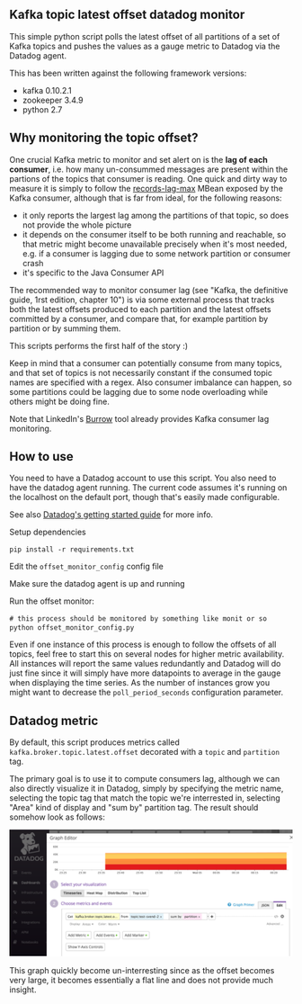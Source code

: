 ## Kafka topic latest offset datadog monitor

This simple python script polls the latest offset of all partitions of a set of Kafka topics and pushes the values as a gauge metric to Datadog via the Datadog agent.

This has been written against the following framework versions:

- kafka 0.10.2.1
- zookeeper 3.4.9
- python 2.7


## Why monitoring the topic offset?

One crucial Kafka metric to monitor and set alert on is the **lag of each consumer**, i.e. how many un-consummed messages are present within the partions of the topics that consumer is reading. One quick and dirty way to measure it is simply to follow the [records-lag-max](http://docs.confluent.io/current/kafka/monitoring.html#fetch-metrics) MBean exposed by the Kafka consumer, although that is far from ideal, for the following reasons: 

- it only reports the largest lag among the partitions of that topic, so does not provide the whole picture
- it depends on the consumer itself to be both running and reachable, so that metric might become unavailable precisely when it's most needed, e.g. if a consumer is lagging due to some network partition or consumer crash 
- it's specific to the Java Consumer API 

The recommended way to monitor consumer lag (see "Kafka, the definitive guide, 1rst edition, chapter 10") is via some external process that tracks both the latest offsets produced to each partition and the latest offsets committed by a consumer, and compare that, for example partition by partition or by summing them. 

This scripts performs the first half of the story :) 

Keep in mind that a consumer can potentially consume from many topics, and that set of topics is not necessarily constant if the consumed topic names are specified with a regex. Also consumer imbalance can happen, so some partitions could be lagging due to some node overloading while others might be doing fine. 

Note that LinkedIn's [Burrow](https://github.com/linkedin/Burrow) tool already provides Kafka consumer lag monitoring.


## How to use

You need to have a Datadog account to use this script. You also need to have the datadog agent running. The current code assumes it's running on the localhost on the default port, though that's easily made configurable. 

See also [Datadog's getting started guide](http://docs.datadoghq.com/guides/basic_agent_usage/) for more info.

Setup dependencies

```
pip install -r requirements.txt
```


Edit the `offset_monitor_config` config file

Make sure the datadog agent is up and running

Run the offset monitor:

```
# this process should be monitored by something like monit or so
python offset_monitor_config.py
```

Even if one instance of this process is enough to follow the offsets of all topics, feel free to start this on several nodes for higher metric availability. All instances will report the same values redundantly and Datadog will do just fine since it will simply have more datapoints to average in the gauge when displaying the time series. As the number of instances grow you might want to decrease the `poll_period_seconds` configuration parameter.

## Datadog metric

By default, this script produces metrics called `kafka.broker.topic.latest.offset` decorated with a `topic` and `partition` tag. 

The primary goal is to use it to compute consumers lag, although we can also directly visualize it in Datadog, simply by specifying the metric name, selecting the topic tag that match the topic we're interrested in, selecting "Area" kind of display and "sum by" partition tag. The result should somehow look as follows: 	

![](datadog_area_graph.png)

This graph quickly become un-interresting since as the offset becomes very large, it becomes essentially a flat line and does not provide much insight. 
















 



